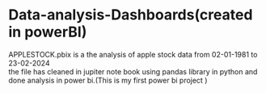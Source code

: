 # Data-analysis-Dashboards(created in powerBI)
APPLESTOCK.pbix is a the analysis of apple stock data from 02-01-1981	to 23-02-2024	
the file has cleaned in jupiter note book using pandas library in python and done analysis in power bi.(This is my first power bi project )

